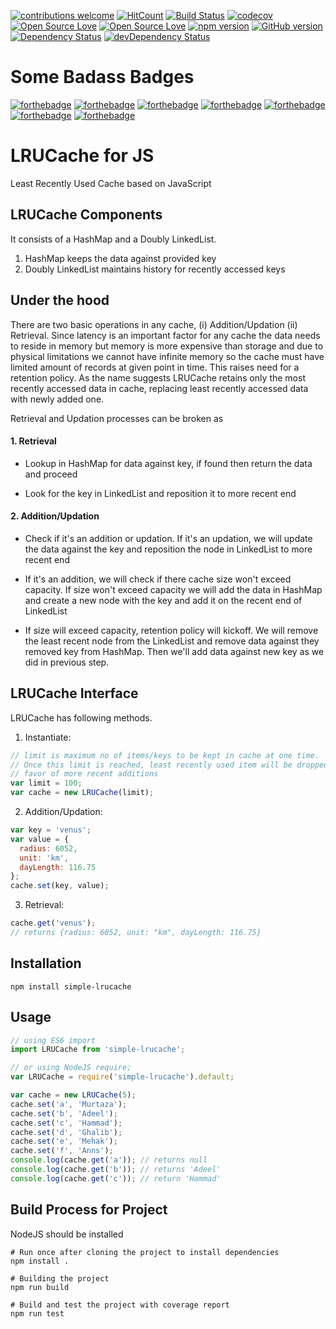 [![contributions welcome](https://img.shields.io/badge/contributions-welcome-brightgreen.svg?style=flat)](https://github.com/dwyl/esta/issues) [![HitCount](http://hits.dwyl.io/murtazazaidi/lrucache.svg)](http://hits.dwyl.io/murtazazaidi/lrucache) [![Build Status](https://travis-ci.org/murtazazaidi/lrucache.svg?branch=master)](https://travis-ci.org/murtazazaidi/lrucache) [![codecov](https://codecov.io/gh/murtazazaidi/lrucache/branch/master/graph/badge.svg)](https://codecov.io/gh/murtazazaidi/lrucache) [![Open Source Love](https://badges.frapsoft.com/os/mit/mit.svg?v=102)](https://github.com/ellerbrock/open-source-badge/) [![Open Source Love](https://badges.frapsoft.com/os/v1/open-source.svg?v=102)](https://github.com/ellerbrock/open-source-badge/) [![npm version](https://badge.fury.io/js/simple-lrucache.svg)](https://badge.fury.io/js/simple-lrucache) [![GitHub version](https://badge.fury.io/gh/murtazazaidi%2Flrucache.svg)](https://badge.fury.io/gh/murtazazaidi%2Flrucache) [![Dependency Status](https://david-dm.org/murtazazaidi/lrucache.svg)](https://david-dm.org/murtazazaidi/lrucache) [![devDependency Status](https://david-dm.org/murtazazaidi/lrucache/dev-status.svg)](https://david-dm.org/murtazazaidi/lrucache#info=devDependencies)
# Some Badass Badges
[![forthebadge](http://forthebadge.com/badges/uses-js.svg)](http://forthebadge.com)
[![forthebadge](http://forthebadge.com/badges/powered-by-electricity.svg)](http://forthebadge.com) [![forthebadge](http://forthebadge.com/badges/makes-people-smile.svg)](http://forthebadge.com)
[![forthebadge](http://forthebadge.com/badges/gluten-free.svg)](http://forthebadge.com) [![forthebadge](http://forthebadge.com/badges/oooo-kill-em.svg)](http://forthebadge.com) [![forthebadge](http://forthebadge.com/badges/built-with-love.svg)](http://forthebadge.com) [![forthebadge](http://forthebadge.com/badges/built-with-swag.svg)](http://forthebadge.com)

# LRUCache for JS
Least Recently Used Cache based on JavaScript


## LRUCache Components
It consists of a HashMap and a Doubly LinkedList.
1. HashMap keeps the data against provided key
2. Doubly LinkedList maintains history for recently accessed keys


## Under the hood
There are two basic operations in any cache, (i) Addition/Updation (ii) Retrieval. Since latency is an important factor for any cache the data needs to reside in memory but memory is more expensive than storage and due to physical limitations we cannot have infinite memory so the cache must have limited amount of records at given point in time. This raises need for a retention policy. As the name suggests LRUCache retains only the most recently accessed data in cache, replacing least recently accessed data with newly added one.

Retrieval and Updation processes can be broken as
#### 1. Retrieval
- Lookup in HashMap for data against key, if found then return the data and proceed

- Look for the key in LinkedList and reposition it to more recent end

#### 2. Addition/Updation
- Check if it's an addition or updation. If it's an updation, we will update the data against the key and reposition the node in LinkedList to more recent end

- If it's an addition, we will check if there cache size won't exceed capacity. If size won't exceed capacity we will add the data in HashMap and create a new node with the key and add it on the recent end of LinkedList

- If size will exceed capacity, retention policy will kickoff. We will remove the least recent node from the LinkedList and remove data against they removed key from HashMap. Then we'll add data against new key as we did in previous step.

## LRUCache Interface
LRUCache has following methods.

1. Instantiate:
```javascript
// limit is maximum no of items/keys to be kept in cache at one time.
// Once this limit is reached, least recently used item will be dropped in
// favor of more recent additions
var limit = 100;
var cache = new LRUCache(limit);
```


2. Addition/Updation:
```javascript
var key = 'venus';
var value = {
  radius: 6052,
  unit: 'km',
  dayLength: 116.75
};
cache.set(key, value);
```


3. Retrieval:
```javascript
cache.get('venus');
// returns {radius: 6052, unit: "km", dayLength: 116.75}
```

## Installation
```
npm install simple-lrucache
```

## Usage
```javascript
// using ES6 import
import LRUCache from 'simple-lrucache';

// or using NodeJS require;
var LRUCache = require('simple-lrucache').default;

var cache = new LRUCache(5);
cache.set('a', 'Murtaza');
cache.set('b', 'Adeel');
cache.set('c', 'Hammad');
cache.set('d', 'Ghalib');
cache.set('e', 'Mehak');
cache.set('f', 'Anns');
console.log(cache.get('a')); // returns null
console.log(cache.get('b')); // returns 'Adeel'
console.log(cache.get('c')); // return 'Hammad'
```


## Build Process for Project
NodeJS should be installed
```
# Run once after cloning the project to install dependencies
npm install .

# Building the project
npm run build

# Build and test the project with coverage report
npm run test
```
